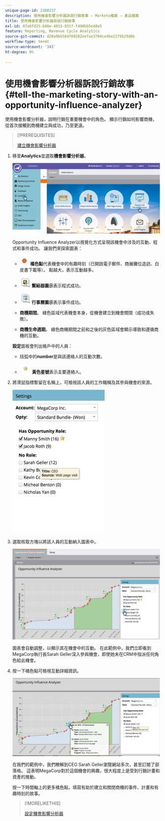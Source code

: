 ```yaml
---
unique-page-id: 2360237
description: 使用機會影響分析器訴說行銷故事 — Marketo檔案 — 產品檔案
title: 使用機會影響分析器訴說行銷故事
exl-id: 07a8fd25-b80e-4015-931f-f490bb5e48e5
feature: Reporting, Revenue Cycle Analytics
source-git-commit: d20a9bb584f69282eefae3704ce4be2179b29d0b
workflow-type: tm+mt
source-wordcount: '343'
ht-degree: 0%

---
```


# 使用機會影響分析器訴說行銷故事 {#tell-the-marketing-story-with-an-opportunity-influence-analyzer}

使用機會影響分析器，說明行銷在重要機會中的角色。 顯示行銷如何影響商機，從首次接觸到商機建立與成功，乃至更遠。

>[!PREREQUISITES]
>
>[建立機會影響分析器](/help/marketo/product-docs/reporting/revenue-cycle-analytics/opportunity-influence-analyzer/create-an-opportunity-influence-analyzer.md)

1. 移至&#x200B;**Analytics**&#x200B;並選取&#x200B;**機會影響分析器**。

   ![](assets/analytics-opportunityhand.png)

   Opportunity Influence Analyzer以視覺化方式呈現該機會中涉及的互動、程式和事件成功。 讓我們來探索圖表：

   * ![—](assets/image2014-10-3-13-3a43-3a21.png) **橘色點**&#x200B;代表機會中的有趣時刻（已開啟電子郵件、商展攤位造訪、白皮書下載等）。 點越大，表示互動越多。

   * ![—](assets/image2014-10-3-13-3a44-3a9.png) **繫結器圖示**&#x200B;表示程式成功。

   * ![—](assets/image2014-10-3-13-3a44-3a40.png) **行事曆圖示**&#x200B;表示事件成功。

   * **商機期間**。 綠色區域代表機會本身，從機會建立到機會關閉（成功或失敗）。

   * **商機生命週期**。 綠色商機期間之前和之後的灰色區域會顯示導致和遵循商機的互動。

   **設定**&#x200B;面板會列出帳戶中的人員：

   * 括弧中的&#x200B;**number**&#x200B;是與該連絡人的互動次數。

   * ![—](assets/image2014-10-3-13-3a45-3a9.png) **黃色星號**&#x200B;表示主要連絡人。

1. 將滑鼠指標暫留在名稱上，可檢視該人員的工作職稱及其參與機會的來源。

   ![](assets/image2015-6-23-14-3a43-3a1.png)

1. 選取核取方塊以將該人員的互動納入圖表中。

   ![](assets/image2015-6-23-14-3a43-3a35.png)

   圖表會自動調整，以顯示其在機會中的互動。 在此範例中，我們立即看到MegaCorp執行長Sarah Geller深入參與機會，即使她未在CRM中指派任何角色給此機會。

1. 按一下橘色點可檢視互動詳細資訊。

   ![](assets/image2015-6-23-14-3a44-3a15.png)

   在我們的範例中，我們瞭解到CEO Sarah Geller瀏覽網站多次，甚至訂閱了部落格。 這表明MegaCorp對於這個機會的興趣，很大程度上是受到行銷計畫和資產的推動。

   按一下時間軸上的更多橘色點，填寫有助於建立和關閉商機的事件、計畫和有趣時刻的故事。

   >[!MORELIKETHIS]
   >
   >[設定機會影響分析器](/help/marketo/product-docs/reporting/revenue-cycle-analytics/opportunity-influence-analyzer/configure-an-opportunity-influence-analyzer.md)
